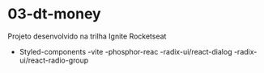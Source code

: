# 03-dt-money
 Projeto desenvolvido na trilha Ignite Rocketseat 


- Styled-components
-vite
-phosphor-reac
-radix-ui/react-dialog
-radix-ui/react-radio-group